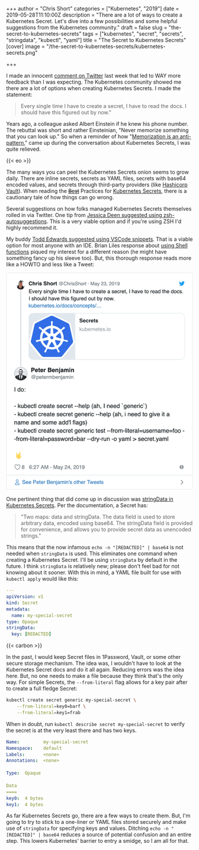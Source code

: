 +++
author = "Chris Short"
categories = ["Kubernetes", "2019"]
date = 2019-05-28T11:10:00Z
description = "There are a lot of ways to create a Kubernetes Secret. Let's dive into a few possibilities and some helpful suggestions from the Kubernetes community."
draft = false
slug = "the-secret-to-kubernetes-secrets"
tags = ["kubernetes", "secret", "secrets", "stringdata", "kubectl", "yaml"]
title = "The Secret to Kubernetes Secrets"
[cover]
image = "/the-secret-to-kubernetes-secrets/kubernetes-secrets.png"

+++

I made an innocent [comment on Twitter](https://twitter.com/ChrisShort/status/1131771381438394368) last week that led to WAY more feedback than I was expecting. The Kubernetes community showed me there are a lot of options when creating Kubernetes Secrets. I made the statement:

> Every single time I have to create a secret, I have to read the docs. I should have this figured out by now."

Years ago, a colleague asked Albert Einstein if he knew his phone number. The rebuttal was short and rather Einsteinian, "Never memorize something that you can look up." So when a reminder of how "[Memorization is an anti-pattern.](https://twitter.com/cjimti/status/1132165745389912064)" came up during the conversation about Kubernetes Secrets, I was quite relieved.

{{< eo >}}

The many ways you can peel the Kubernetes Secrets onion seems to grow daily. There are inline secrets, secrets as YAML files, secrets with base64 encoded values, and secrets through third-party providers (like [Hashicorp Vault](https://itnext.io/effective-secrets-with-vault-and-kubernetes-9af5f5c04d06)). When reading the [~~Best~~](https://devopsish.com/128/) Practices for [Kubernetes Secrets](https://kubernetes.io/docs/concepts/configuration/secret/#best-practices), there is a cautionary tale of how things can go wrong.

Several suggestions on how folks managed Kubernetes Secrets themselves rolled in via Twitter. One tip from [Jessica Deen suggested using zsh-autosuggestions](https://twitter.com/jldeen/status/1131984672198713350). This is a very viable option and if you're using ZSH I'd highly recommend it.

My buddy [Todd Edwards suggested using VSCode snippets](https://twitter.com/TriangleTodd/status/1131814890715439106). That is a viable option for most anyone with an IDE. Brian Liles response about [using Shell functions](https://twitter.com/bryanl/status/1132220199330099200) piqued my interest for a different reason (he might have something fancy up his sleeve too). But, this thorough response reads more like a HOWTO and less like a Tweet:

[![Peter Benjamin](peter-benjamin-creating-kubernetes-secrets.png)](https://twitter.com/petermbenjamin/status/1131869227634184198)


One pertinent thing that did come up in discussion was [stringData in Kubernetes Secrets](https://twitter.com/alejandrox135/status/1131890155822952449). Per the documentation, a Secret has:

> "Two maps: data and stringData. The data field is used to store arbitrary data, encoded using base64. The stringData field is provided for convenience, and allows you to provide secret data as unencoded strings."

This means that the now infamous `echo -n "[REDACTED]" | base64` is not needed when `stringData` is used. This  eliminates one command when creating a Kubernetes Secret. I'll be using `stringData` by default in the future. I think `stringData` is relatively new; please don't feel bad for not knowing about it sooner. With this in mind, a YAML file built for use with `kubectl apply` would like this:

```yaml
---
apiVersion: v1
kind: Secret
metadata:
  name: my-special-secret
type: Opaque
stringData:
  key: [REDACTED]
```

{{< carbon >}}

In the past, I would keep Secret files in 1Password, Vault, or some other secure storage mechanism. The idea was, I wouldn't have to look at the Kubernetes Secret docs and do it all again. Reducing errors was the idea here. But, no one needs to make a file because they think that's the only way. For simple Secrets, the `--from-literal` flag allows for a key pair after to create a full fledge Secret:

```bash
kubectl create secret generic my-special-secret \
    --from-literal=key0=barf \
    --from-literal=key1=frab
```

When in doubt, run `kubectl describe secret my-special-secret` to verify the secret is at the very least there and has two keys.

```yaml
Name:         my-special-secret
Namespace:    default
Labels:       <none>
Annotations:  <none>

Type:  Opaque

Data
====
key0:  4 bytes
key1:  4 bytes
```

As far Kubernetes Secrets go, there are a few ways to create them. But, I'm going to try to stick to a one-liner or YAML files stored securely and make use of `stringData` for specifying keys and values. Ditching `echo -n "[REDACTED]" | base64` reduces a source of potential confusion and an entire step. This lowers Kubernetes' barrier to entry a smidge, so I am all for that.
